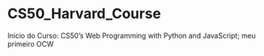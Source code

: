 # CS50_Harvard_Course
Início do Curso: CS50’s Web Programming with Python and JavaScript; meu primeiro OCW
